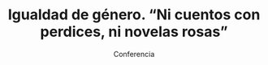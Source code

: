 ---
layout: post
title: "Igualdad de género. “Ni cuentos con perdices, ni novelas rosas”"
subtitle: "Conferencia"
background: "/img/posts/bg-lorqui.jpg"
eventdate: 2019-02-27 08:00:00 +0100
placeName: "IES Romano García"
placeMapsUrl: https://www.google.es/maps/place/Instituto+de+Educaci%C3%B3n+Secundaria+Ies+Romano+Garc%C3%ADa/@38.0813855,-1.2497334,17z/data=!3m1!4b1!4m5!3m4!1s0xd6478e2511bd305:0x7ab958906812d92a!8m2!3d38.0813813!4d-1.2475447
category: "local"
tags: "lorqui"
speakers:
    - name: "Loola Pérez"
---